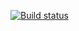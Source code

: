 [![Build status](https://ci.appveyor.com/api/projects/status/8kny9gkxlpjw8m9a?svg=true)](https://ci.appveyor.com/project/zosha1/1-2-1-ci-appveyor)
